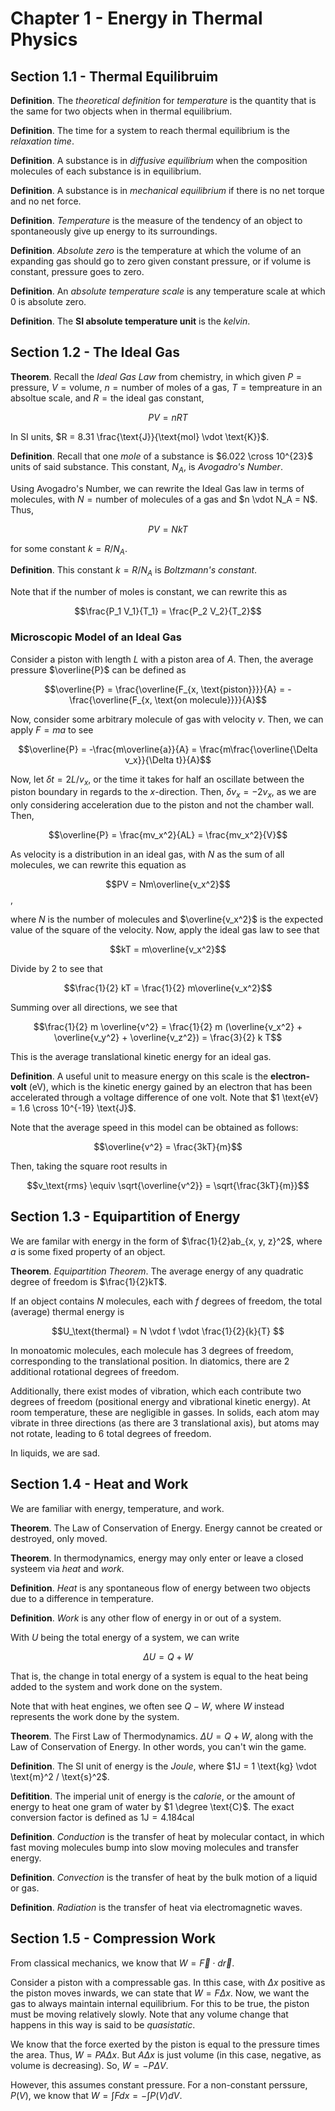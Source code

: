 # Chapter 1 - Energy in Thermal Physics

## Section 1.1 - Thermal Equilibruim

**Definition**. The *theoretical definition* for *temperature* is the quantity that is the same for two objects when in thermal equilibrium.

**Definition**. The time for a system to reach thermal equilibrium is the *relaxation time*.

**Definition**. A substance is in *diffusive equilibrium* when the composition molecules of each substance is in equilibrium.

**Definition**. A substance is in *mechanical equilibrium* if there is no net torque and no net force.

**Definition**. *Temperature* is the measure of the tendency of an object to spontaneously give up energy to its surroundings.

**Definition**. *Absolute zero* is the temperature at which the volume of an expanding gas should go to zero given constant pressure, or if volume is constant, pressure goes to zero.

**Definition**. An *absolute temperature scale* is any temperature scale at which $0$ is absolute zero.

**Definition**. The **SI absolute temperature unit** is the *kelvin*.

## Section 1.2 - The Ideal Gas

**Theorem**. Recall the *Ideal Gas Law* from chemistry, in which given $P = \text{pressure}$, $V = \text{volume}$, $n = \text{number of moles of a gas}$, $T = \text{tempreature in an absoltue scale}$, and $R = \text{the ideal gas constant}$,

$$PV = nRT$$

In SI units, $R = 8.31 \frac{\text{J}}{\text{mol} \vdot \text{K}}$.

**Definition**. Recall that one *mole* of a substance is $6.022 \cross 10^{23}$ units of said substance. This constant, $N_A$, is *Avogadro's Number*.

Using Avogadro's Number, we can rewrite the Ideal Gas law in terms of molecules, with $N = \text{number of molecules of a gas}$ and $n \vdot N_A = N$. Thus,

$$PV = NkT$$

for some constant $k = R / N_A$.

**Definition**. This constant $k = R / N_A$ is *Boltzmann's constant*.

Note that if the number of moles is constant, we can rewrite this as

$$\frac{P_1 V_1}{T_1} = \frac{P_2 V_2}{T_2}$$

### Microscopic Model of an Ideal Gas

Consider a piston with length $L$ with a piston area of $A$. Then, the average pressure $\overline{P}$ can be defined as

$$\overline{P} = \frac{\overline{F_{x, \text{piston}}}}{A} = - \frac{\overline{F_{x, \text{on molecule}}}}{A}$$

Now, consider some arbitrary molecule of gas with velocity $v$. Then, we can apply $F = ma$ to see

$$\overline{P} = -\frac{m\overline{a}}{A} = \frac{m\frac{\overline{\Delta v_x}}{\Delta t}}{A}$$

Now, let $\delta t = 2L / v_x$, or the time it takes for half an oscillate between the piston boundary in regards to the $x$-direction. Then, $\delta v_x = -2v_x$, as we are only considering acceleration due to the piston and not the chamber wall. Then,

$$\overline{P} = \frac{mv_x^2}{AL} = \frac{mv_x^2}{V}$$

As velocity is a distribution in an ideal gas, with $N$ as the sum of all molecules, we can rewrite this equation as

$$PV = Nm\overline{v_x^2}$$,

where $N$ is the number of molecules and $\overline{v_x^2}$ is the expected value of the square of the velocity. Now, apply the ideal gas law to see that

$$kT = m\overline{v_x^2}$$

Divide by $2$ to see that

$$\frac{1}{2} kT = \frac{1}{2} m\overline{v_x^2}$$

Summing over all directions, we see that

$$\frac{1}{2} m \overline{v^2} = \frac{1}{2} m (\overline{v_x^2} + \overline{v_y^2} + \overline{v_z^2}) = \frac{3}{2} k T$$

This is the average translational kinetic energy for an ideal gas.

**Definition**. A useful unit to measure energy on this scale is the **electron-volt** (eV), which is the kinetic energy gained by an electron that has been accelerated through a voltage difference of one volt. Note that $1 \text{eV} = 1.6 \cross 10^{-19} \text{J}$.

Note that the average speed in this model can be obtained as follows:

$$\overline{v^2} = \frac{3kT}{m}$$

Then, taking the square root results in

$$v_\text{rms} \equiv \sqrt{\overline{v^2}} = \sqrt{\frac{3kT}{m}}$$

## Section 1.3 - Equipartition of Energy

We are familar with energy in the form of $\frac{1}{2}ab_{x, y, z}^2$, where $a$ is some fixed property of an object.

**Theorem**. *Equipartition Theorem*. The average energy of any quadratic degree of freedom is $\frac{1}{2}kT$.

If an object contains $N$ molecules, each with $f$ degrees of freedom, the total (average) thermal energy is

$$U_\text{thermal} = N \vdot f \vdot \frac{1}{2}{k}{T} $$

In monoatomic molecules, each molecule has $3$ degrees of freedom, corresponding to the translational position. In diatomics, there are $2$ additional rotational degrees of freedom.

Additionally, there exist modes of vibration, which each contribute two degrees of freedom (positional energy and vibrational kinetic energy). At room temperature, these are negligible in gasses. In solids, each atom may vibrate in three directions (as there are 3 translational axis), but atoms may not rotate, leading to $6$ total degrees of freedom.

In liquids, we are sad.

## Section 1.4 - Heat and Work

We are familiar with energy, temperature, and work.

**Theorem**. The Law of Conservation of Energy. Energy cannot be created or destroyed, only moved.

**Theorem**. In thermodynamics, energy may only enter or leave a closed systeem via *heat* and *work*.

**Definition**. *Heat* is any spontaneous flow of energy between two objects due to a difference in temperature.

**Definition**. *Work* is any other flow of energy in or out of a system.

With $U$ being the total energy of a system, we can write

$$\Delta U = Q + W$$

That is, the change in total energy of a system is equal to the heat being added to the system and work done on the system.

Note that with heat engines, we often see $Q - W$, where $W$ instead represents the work done by the system.

**Theorem**. The First Law of Thermodynamics. $\Delta U = Q + W$, along with the Law of Conservation of Energy. In  other words, you can't win the game.

**Definition**. The SI unit of energy is the *Joule*, where $1J = 1 \text{kg} \vdot \text{m}^2 / \text{s}^2$.

**Defitition**. The imperial unit of energy is the *calorie*, or the amount of energy to heat one gram of water by $1 \degree \text{C}$. The exact conversion factor is defined as $1 \text{J} = 4.184 \text{cal}$

**Definition**. *Conduction* is the transfer of heat by molecular contact, in which fast moving molecules bump into slow moving molecules and transfer energy.

**Definition**. *Convection* is the transfer of heat by the bulk motion of a liquid or gas.

**Definition**. *Radiation* is the transfer of heat via electromagnetic waves.

## Section 1.5 - Compression Work

From classical mechanics, we know that $W = \vec{F} \cdot d\vec{r}$.

Consider a piston with a compressable gas. In tthis case, with $\Delta x$ positive as the piston moves inwards, we can state that $W = F \Delta x$. Now, we want the gas to always maintain internal equilibrium. For this to be true, the piston must be moving relatively slowly. Note that any volume change that happens in this way is said to be *quasistatic*.

We know that the force exerted by the piston is equal to the pressure times the area. Thus, $W = P A \Delta  x$. But $A\Delta x$ is just volume (in this case, negative, as volume is decreasing). So, $W = -P \Delta V$.

However, this assumes constant pressure. For a non-constant perssure, $P(V)$, we know that $W = \int F dx = - \int P(V) dV$.
